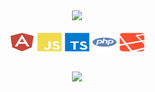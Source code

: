 <div align="center">
  <a href="https://github.com/mfmarques">
    <img height="180em" src="https://github-readme-stats.vercel.app/api?username=mfmarques&show_icons=true&theme=calm&include_all_commits=true&count_private=true"/>
  </a>
</div>

<br>

<div align="center">
  <img alt="Angular" height="30" width="40" src="https://github.com/devicons/devicon/blob/master/icons/angularjs/angularjs-plain.svg">
  <img alt="Javascript" height="30" width="40" src="https://raw.githubusercontent.com/devicons/devicon/master/icons/javascript/javascript-plain.svg">
  <img alt="TypeScript" height="30" width="40" src="https://raw.githubusercontent.com/devicons/devicon/master/icons/typescript/typescript-plain.svg">
  <img alt="PHP" height="30" width="40" src="https://github.com/devicons/devicon/blob/master/icons/php/php-plain.svg">
  <img alt="Laravel" height="30" width="40" src="https://github.com/devicons/devicon/blob/master/icons/laravel/laravel-plain.svg">  
</div>

##

<div align="center">
  <a href="https://www.linkedin.com/in/mariofmarques/" target="_blank"><img src="https://img.shields.io/badge/-LinkedIn-%230077B5?style=for-the-badge&logo=linkedin&logoColor=white" target="_blank"></a> 
</div>
